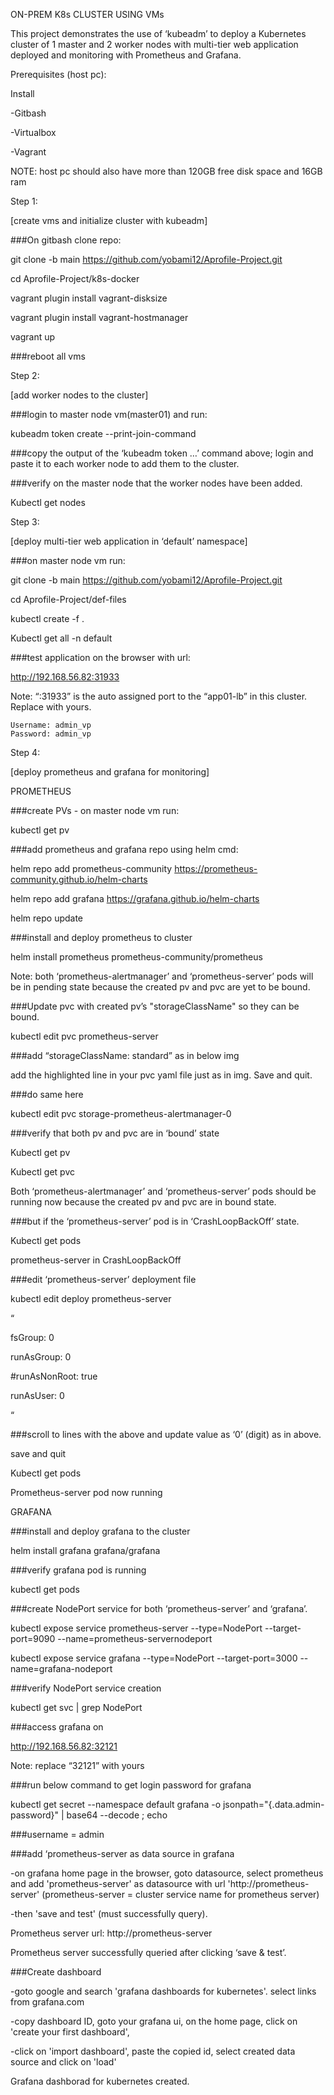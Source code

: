 ON-PREM K8s CLUSTER USING VMs

This project demonstrates the use of ‘kubeadm’ to deploy a Kubernetes cluster of 1 master and 2 worker nodes with multi-tier web application deployed and monitoring with Prometheus and Grafana.

Prerequisites (host pc):

Install

  -Gitbash
  
  -Virtualbox
  
  -Vagrant
  
NOTE: host pc should also have more than 120GB free disk space and 16GB ram

Step 1:

[create vms and initialize cluster with kubeadm]

###On gitbash clone repo: 

git clone -b main https://github.com/yobami12/Aprofile-Project.git

cd Aprofile-Project/k8s-docker

vagrant plugin install vagrant-disksize

vagrant plugin install vagrant-hostmanager

vagrant up



###reboot all vms

Step 2:

[add worker nodes to the cluster]

###login to master node vm(master01) and run:

 kubeadm token create --print-join-command

###copy the output of the ‘kubeadm token …’ command above; login and paste it to each worker node to add them to the cluster.

 ###verify on the master node that the worker nodes have been added.
	
 Kubectl get nodes


Step 3:

[deploy multi-tier web application in ‘default’ namespace]

###on master node vm run:

 git clone -b main https://github.com/yobami12/Aprofile-Project.git

 cd Aprofile-Project/def-files

 kubectl create -f .

 Kubectl get all -n default


###test application on the browser with url:

 http://192.168.56.82:31933

Note: “:31933” is the auto assigned port to the “app01-lb” in this cluster. Replace with yours.

	Username: admin_vp
	Password: admin_vp

Step 4:

[deploy prometheus and grafana for monitoring]

PROMETHEUS

###create PVs - on master node vm run:

kubectl get pv

###add prometheus and grafana repo using helm cmd:

helm repo add prometheus-community https://prometheus-community.github.io/helm-charts

helm repo add grafana https://grafana.github.io/helm-charts

helm repo update

###install and deploy prometheus to cluster

helm install prometheus prometheus-community/prometheus

Note: both ‘prometheus-alertmanager’ and ‘prometheus-server’ pods will be in pending state because the created pv and pvc are yet to be bound.

###Update pvc with created pv’s "storageClassName" so they can be bound.

kubectl edit pvc prometheus-server

###add “storageClassName: standard” as in below img

add the highlighted line in your pvc yaml file just as in img. Save and quit.

###do same here

kubectl edit pvc storage-prometheus-alertmanager-0

###verify that both pv and pvc are in ‘bound’ state

Kubectl get pv

Kubectl get pvc

Both ‘prometheus-alertmanager’ and ‘prometheus-server’ pods should be running now because the created pv and pvc are in bound state.

###but if the ‘prometheus-server’ pod is in ‘CrashLoopBackOff’ state.

Kubectl get pods

prometheus-server in CrashLoopBackOff

###edit ‘prometheus-server’ deployment file

kubectl edit deploy prometheus-server

“

fsGroup: 0

runAsGroup: 0

#runAsNonRoot: true

runAsUser: 0

“

###scroll to lines with the above and update value as ‘0’ (digit) as in above.


save and quit









Kubectl get pods

Prometheus-server pod now running



GRAFANA

###install and deploy grafana to the cluster

helm install grafana grafana/grafana

###verify grafana pod is running

kubectl get pods


###create NodePort service for  both ‘prometheus-server’ and ‘grafana’.

kubectl expose service prometheus-server --type=NodePort --target-port=9090 --name=prometheus-servernodeport

kubectl expose service grafana --type=NodePort --target-port=3000 --name=grafana-nodeport


###verify NodePort service creation

kubectl get svc | grep NodePort


###access grafana on 

http://192.168.56.82:32121

Note: replace “32121” with yours


###run below command to get login password for grafana

kubectl get secret --namespace default grafana -o jsonpath="{.data.admin-password}" | base64 --decode ; echo

###username = admin






###add ‘prometheus-server as data source in grafana

-on grafana home page in the browser, goto datasource, select prometheus and add 'prometheus-server' as datasource with url 'http://prometheus-server' (prometheus-server = cluster service name for prometheus server)

-then 'save and test' (must successfully query).
 
Prometheus server url: http://prometheus-server



Prometheus server successfully queried after clicking ‘save & test’.



###Create dashboard

-goto google and search 'grafana dashboards for kubernetes'. select links from grafana.com

-copy dashboard ID, goto your grafana ui, on the home page, click on 'create your first dashboard',

-click on 'import dashboard', paste the copied id, select created data source and click on 'load'


Grafana dashborad for kubernetes created.
